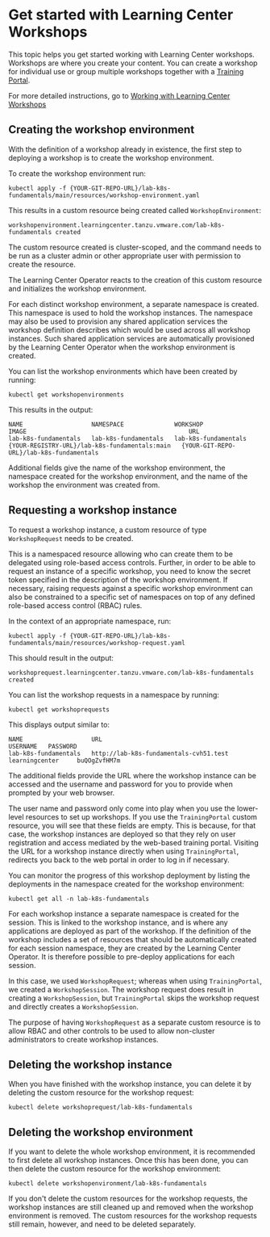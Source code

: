 # Get started with Learning Center Workshops

This topic helps you get started working with Learning Center workshops.
Workshops are where you create your content. You can create a workshop for individual use or group
multiple workshops together with a [Training Portal](training-portal.hbs.md).

For more detailed instructions, go to [Working with Learning Center Workshops](../workshop-content/about.md)

## <a id="create-workshop-env"></a>Creating the workshop environment

With the definition of a workshop already in existence, the first step to deploying a workshop is to
create the workshop environment.

To create the workshop environment run:

```console
kubectl apply -f {YOUR-GIT-REPO-URL}/lab-k8s-fundamentals/main/resources/workshop-environment.yaml
```

This results in a custom resource being created called `WorkshopEnvironment`:

```console
workshopenvironment.learningcenter.tanzu.vmware.com/lab-k8s-fundamentals created
```

The custom resource created is cluster-scoped, and the command needs to be run as a cluster admin or other appropriate
user with permission to create the resource.

The Learning Center Operator reacts to the creation of this custom resource and initializes the workshop environment.

For each distinct workshop environment, a separate namespace is created. This namespace is used to hold the
workshop instances. The namespace may also be used to provision any shared application services the workshop definition
describes which would be used across all workshop instances. Such shared application services are automatically
provisioned by the Learning Center Operator when the workshop environment is created.

You can list the workshop environments which have been created by running:

```console
kubectl get workshopenvironments
```

This results in the output:

```console
NAME                   NAMESPACE              WORKSHOP               IMAGE                                             URL
lab-k8s-fundamentals   lab-k8s-fundamentals   lab-k8s-fundamentals   {YOUR-REGISTRY-URL}/lab-k8s-fundamentals:main   {YOUR-GIT-REPO-URL}/lab-k8s-fundamentals
```

Additional fields give the name of the workshop environment, the namespace created for the workshop environment, and
the name of the workshop the environment was created from.

## <a id="request-workshop-instance"></a> Requesting a workshop instance

To request a workshop instance, a custom resource of type `WorkshopRequest` needs to be created.

This is a namespaced resource allowing who can create them to be delegated using role-based access controls.
Further, in order to be able to request an instance of a specific workshop, you need to know the secret token specified
in the description of the workshop environment. If necessary, raising requests against a specific workshop
environment can also be constrained to a specific set of namespaces on top of any defined role-based access control (RBAC) rules.

In the context of an appropriate namespace, run:

```console
kubectl apply -f {YOUR-GIT-REPO-URL}/lab-k8s-fundamentals/main/resources/workshop-request.yaml
```

This should result in the output:

```console
workshoprequest.learningcenter.tanzu.vmware.com/lab-k8s-fundamentals created
```

You can list the workshop requests in a namespace by running:

```console
kubectl get workshoprequests
```

This displays output similar to:

```console
NAME                   URL                                      USERNAME   PASSWORD
lab-k8s-fundamentals   http://lab-k8s-fundamentals-cvh51.test   learningcenter     buQOgZvfHM7m
```

The additional fields provide the URL where the workshop instance can be accessed and the username and password for you to
provide when prompted by your web browser.

The user name and password only come into play when you use the lower-level resources to set up workshops. If
you use the `TrainingPortal` custom resource, you will see that these fields are empty. This is because, for that case,
the workshop instances are deployed so that they rely on user registration and access mediated by the web-based
training portal. Visiting the URL for a workshop instance directly when using `TrainingPortal`, redirects you back
to the web portal in order to log in if necessary.

You can monitor the progress of this workshop deployment by listing the deployments in the namespace created for the
workshop environment:

```console
kubectl get all -n lab-k8s-fundamentals
```

For each workshop instance a separate namespace is created for the session. This is linked to the workshop instance, and
is where any applications are deployed as part of the workshop. If the definition of the workshop includes a
set of resources that should be automatically created for each session namespace, they are created by the Learning
Center Operator. It is therefore possible to pre-deploy applications for each session.

In this case, we used `WorkshopRequest`; whereas when using `TrainingPortal`, we created a `WorkshopSession`.
The workshop request does result in creating a `WorkshopSession`, but `TrainingPortal` skips the
workshop request and directly creates a `WorkshopSession`.

The purpose of having `WorkshopRequest` as a separate custom resource is to allow RBAC and other controls to be used
to allow non-cluster administrators to create workshop instances.

## <a id="delete-workshop-instance"></a> Deleting the workshop instance

When you have finished with the workshop instance, you can delete it by deleting the custom resource for the workshop
request:

```console
kubectl delete workshoprequest/lab-k8s-fundamentals
```

## <a id="delete-workshop-env"></a>Deleting the workshop environment

If you want to delete the whole workshop environment, it is recommended to first delete all workshop instances. Once
this has been done, you can then delete the custom resource for the workshop environment:

```console
kubectl delete workshopenvironment/lab-k8s-fundamentals
```

If you don't delete the custom resources for the workshop requests, the workshop instances are still cleaned up and
removed when the workshop environment is removed. The custom resources for the workshop requests still remain, however,
and need to be deleted separately.

